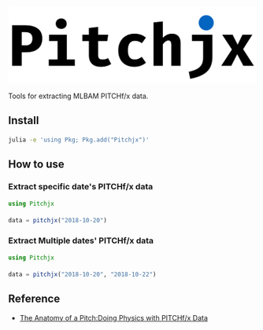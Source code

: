 ![pitchjx](./pitchjx.png)

Tools for extracting MLBAM PITCHf/x data.

## Install

```bash
julia -e 'using Pkg; Pkg.add("Pitchjx")'
```

## How to use

### Extract specific date's PITCHf/x data

```julia
using Pitchjx

data = pitchjx("2018-10-20")
```

### Extract Multiple dates' PITCHf/x data

```julia
using Pitchjx

data = pitchjx("2018-10-20", "2018-10-22")
```

## Reference

- [The Anatomy of a Pitch:Doing Physics with PITCHf/x Data](http://baseball.physics.illinois.edu/KaganPitchfx.pdf)
